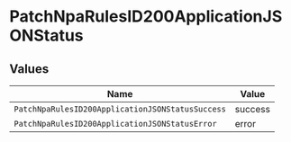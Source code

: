 # PatchNpaRulesID200ApplicationJSONStatus


## Values

| Name                                             | Value                                            |
| ------------------------------------------------ | ------------------------------------------------ |
| `PatchNpaRulesID200ApplicationJSONStatusSuccess` | success                                          |
| `PatchNpaRulesID200ApplicationJSONStatusError`   | error                                            |
